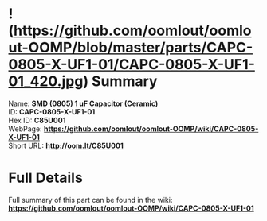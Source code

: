 
!(https://github.com/oomlout/oomlout-OOMP/blob/master/parts/CAPC-0805-X-UF1-01/CAPC-0805-X-UF1-01_420.jpg)
Summary
=================
  
Name: __SMD (0805) 1 uF Capacitor (Ceramic)__    
ID: __CAPC-0805-X-UF1-01__   
Hex ID: __C85U001__   
WebPage: __https://github.com/oomlout/oomlout-OOMP/wiki/CAPC-0805-X-UF1-01__   
Short URL: __http://oom.lt/C85U001__   

Full Details
==========================
Full summary of this part can be found in the wiki:   
__https://github.com/oomlout/oomlout-OOMP/wiki/CAPC-0805-X-UF1-01__    

